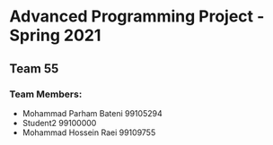 # Advanced Programming Project - Spring 2021
## Team 55

### Team Members:
- Mohammad Parham Bateni 99105294
- Student2 99100000
- Mohammad Hossein Raei 99109755

